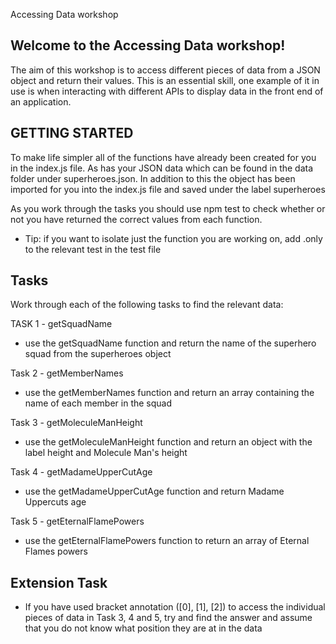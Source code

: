 Accessing Data workshop

## Welcome to the Accessing Data workshop!

The aim of this workshop is to access different pieces of data from a JSON object and return their values.
This is an essential skill, one example of it in use is when interacting with different APIs to display
data in the front end of an application.

## GETTING STARTED

To make life simpler all of the functions have already been created for you in the index.js file. As has your JSON data which
can be found in the data folder under superheroes.json. In addition to this the object has been imported for you into the
index.js file and saved under the label superheroes

As you work through the tasks you should use npm test to check whether or not you have returned the correct values
from each function.

- Tip: if you want to isolate just the function you are working on, add .only to the relevant test in the test file

## Tasks

Work through each of the following tasks to find the relevant data:

TASK 1 - getSquadName

- use the getSquadName function and return the name of the superhero squad from the superheroes object

Task 2 - getMemberNames

- use the getMemberNames function and return an array containing the name of each member in the squad

Task 3 - getMoleculeManHeight

- use the getMoleculeManHeight function and return an object with the label height and Molecule Man's height

Task 4 - getMadameUpperCutAge

- use the getMadameUpperCutAge function and return Madame Uppercuts age

Task 5 - getEternalFlamePowers

- use the getEternalFlamePowers function to return an array of Eternal Flames powers

## Extension Task

- If you have used bracket annotation ([0], [1], [2]) to access the individual pieces of data in Task 3, 4 and 5, try and find the answer
  and assume that you do not know what position they are at in the data
